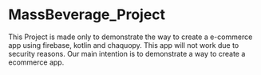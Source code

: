 # MassBeverage_Project

This Project is made only to demonstrate the way to create a e-commerce app using firebase, kotlin and chaquopy.
This app will not work due to security reasons.
Our main intention is to demonstrate a way to create a ecommerce app.
